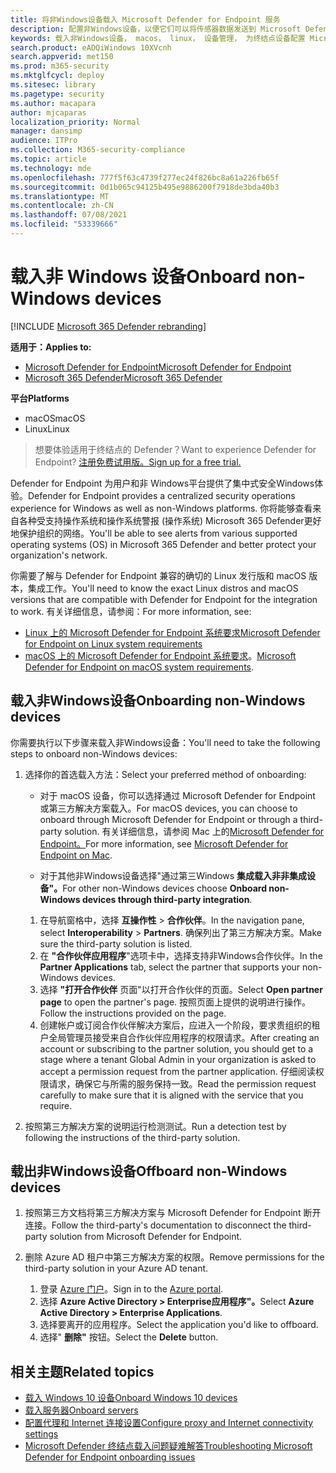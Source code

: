```yaml
---
title: 将非Windows设备载入 Microsoft Defender for Endpoint 服务
description: 配置非Windows设备，以便它们可以将传感器数据发送到 Microsoft Defender for Endpoint 服务。
keywords: 载入非Windows设备， macos， linux， 设备管理， 为终结点设备配置 Microsoft Defender
search.product: eADQiWindows 10XVcnh
search.appverid: met150
ms.prod: m365-security
ms.mktglfcycl: deploy
ms.sitesec: library
ms.pagetype: security
ms.author: macapara
author: mjcaparas
localization_priority: Normal
manager: dansimp
audience: ITPro
ms.collection: M365-security-compliance
ms.topic: article
ms.technology: mde
ms.openlocfilehash: 777f5f63c4739f277ec24f826bc8a61a226fb65f
ms.sourcegitcommit: 0d1b065c94125b495e9886200f7918de3bda40b3
ms.translationtype: MT
ms.contentlocale: zh-CN
ms.lasthandoff: 07/08/2021
ms.locfileid: "53339666"
---
```

# <a name="onboard-non-windows-devices"></a><span data-ttu-id="cf426-104">载入非 Windows 设备</span><span class="sxs-lookup"><span data-stu-id="cf426-104">Onboard non-Windows devices</span></span>

[!INCLUDE [Microsoft 365 Defender rebranding](../../includes/microsoft-defender.md)]


<span data-ttu-id="cf426-105">**适用于：**</span><span class="sxs-lookup"><span data-stu-id="cf426-105">**Applies to:**</span></span>
- [<span data-ttu-id="cf426-106">Microsoft Defender for Endpoint</span><span class="sxs-lookup"><span data-stu-id="cf426-106">Microsoft Defender for Endpoint</span></span>](https://go.microsoft.com/fwlink/p/?linkid=2154037)
- [<span data-ttu-id="cf426-107">Microsoft 365 Defender</span><span class="sxs-lookup"><span data-stu-id="cf426-107">Microsoft 365 Defender</span></span>](https://go.microsoft.com/fwlink/?linkid=2118804)

<span data-ttu-id="cf426-108">**平台**</span><span class="sxs-lookup"><span data-stu-id="cf426-108">**Platforms**</span></span>
- <span data-ttu-id="cf426-109">macOS</span><span class="sxs-lookup"><span data-stu-id="cf426-109">macOS</span></span>
- <span data-ttu-id="cf426-110">Linux</span><span class="sxs-lookup"><span data-stu-id="cf426-110">Linux</span></span>

><span data-ttu-id="cf426-111">想要体验适用于终结点的 Defender？</span><span class="sxs-lookup"><span data-stu-id="cf426-111">Want to experience Defender for Endpoint?</span></span> [<span data-ttu-id="cf426-112">注册免费试用版。</span><span class="sxs-lookup"><span data-stu-id="cf426-112">Sign up for a free trial.</span></span>](https://www.microsoft.com/microsoft-365/windows/microsoft-defender-atp?ocid=docs-wdatp-nonwindows-abovefoldlink) 

<span data-ttu-id="cf426-113">Defender for Endpoint 为用户和非 Windows平台提供了集中式安全Windows体验。</span><span class="sxs-lookup"><span data-stu-id="cf426-113">Defender for Endpoint provides a centralized security operations experience for Windows as well as non-Windows platforms.</span></span> <span data-ttu-id="cf426-114">你将能够查看来自各种受支持操作系统和操作系统警报 (操作系统) Microsoft 365 Defender更好地保护组织的网络。</span><span class="sxs-lookup"><span data-stu-id="cf426-114">You'll be able to see alerts from various supported operating systems (OS) in Microsoft 365 Defender and better protect your organization's network.</span></span> 

<span data-ttu-id="cf426-115">你需要了解与 Defender for Endpoint 兼容的确切的 Linux 发行版和 macOS 版本，集成工作。</span><span class="sxs-lookup"><span data-stu-id="cf426-115">You'll need to know the exact Linux distros and macOS versions that are compatible with Defender for Endpoint for the integration to work.</span></span> <span data-ttu-id="cf426-116">有关详细信息，请参阅：</span><span class="sxs-lookup"><span data-stu-id="cf426-116">For more information, see:</span></span>
- [<span data-ttu-id="cf426-117">Linux 上的 Microsoft Defender for Endpoint 系统要求</span><span class="sxs-lookup"><span data-stu-id="cf426-117">Microsoft Defender for Endpoint on Linux system requirements</span></span>](microsoft-defender-endpoint-linux.md#system-requirements)  
- <span data-ttu-id="cf426-118">[macOS 上的 Microsoft Defender for Endpoint 系统要求](microsoft-defender-endpoint-mac.md#system-requirements)。</span><span class="sxs-lookup"><span data-stu-id="cf426-118">[Microsoft Defender for Endpoint on macOS system requirements](microsoft-defender-endpoint-mac.md#system-requirements).</span></span>

## <a name="onboarding-non-windows-devices"></a><span data-ttu-id="cf426-119">载入非Windows设备</span><span class="sxs-lookup"><span data-stu-id="cf426-119">Onboarding non-Windows devices</span></span>
<span data-ttu-id="cf426-120">你需要执行以下步骤来载入非Windows设备：</span><span class="sxs-lookup"><span data-stu-id="cf426-120">You'll need to take the following steps to onboard non-Windows devices:</span></span>
1. <span data-ttu-id="cf426-121">选择你的首选载入方法：</span><span class="sxs-lookup"><span data-stu-id="cf426-121">Select your preferred method of onboarding:</span></span>

   - <span data-ttu-id="cf426-122">对于 macOS 设备，你可以选择通过 Microsoft Defender for Endpoint 或第三方解决方案载入。</span><span class="sxs-lookup"><span data-stu-id="cf426-122">For macOS devices, you can choose to onboard through Microsoft Defender for Endpoint or through a third-party solution.</span></span> <span data-ttu-id="cf426-123">有关详细信息，请参阅 Mac 上的[Microsoft Defender for Endpoint。](/microsoft-365/security/defender-endpoint/microsoft-defender-endpoint-mac)</span><span class="sxs-lookup"><span data-stu-id="cf426-123">For more information, see [Microsoft Defender for Endpoint on Mac](/microsoft-365/security/defender-endpoint/microsoft-defender-endpoint-mac).</span></span>

   - <span data-ttu-id="cf426-124">对于其他非Windows设备选择"通过第三Windows **集成载入非非集成设备"。**</span><span class="sxs-lookup"><span data-stu-id="cf426-124">For other non-Windows devices choose **Onboard non-Windows devices through third-party integration**.</span></span>   
    1. <span data-ttu-id="cf426-125">在导航窗格中，选择 **互操作性**  >  **合作伙伴**。</span><span class="sxs-lookup"><span data-stu-id="cf426-125">In the navigation pane, select **Interoperability** > **Partners**.</span></span> <span data-ttu-id="cf426-126">确保列出了第三方解决方案。</span><span class="sxs-lookup"><span data-stu-id="cf426-126">Make sure the third-party solution is listed.</span></span>
    2. <span data-ttu-id="cf426-127">在 **"合作伙伴应用程序**"选项卡中，选择支持非Windows合作伙伴。</span><span class="sxs-lookup"><span data-stu-id="cf426-127">In the **Partner Applications** tab, select the partner that supports your non-Windows devices.</span></span>
    3. <span data-ttu-id="cf426-128">选择 **"打开合作伙伴** 页面"以打开合作伙伴的页面。</span><span class="sxs-lookup"><span data-stu-id="cf426-128">Select **Open partner page** to open the partner's page.</span></span> <span data-ttu-id="cf426-129">按照页面上提供的说明进行操作。</span><span class="sxs-lookup"><span data-stu-id="cf426-129">Follow the instructions provided on the page.</span></span>
    4. <span data-ttu-id="cf426-130">创建帐户或订阅合作伙伴解决方案后，应进入一个阶段，要求贵组织的租户全局管理员接受来自合作伙伴应用程序的权限请求。</span><span class="sxs-lookup"><span data-stu-id="cf426-130">After creating an account or subscribing to the partner solution, you should get to a stage where a tenant Global Admin in your organization is asked to accept a permission request from the partner application.</span></span> <span data-ttu-id="cf426-131">仔细阅读权限请求，确保它与所需的服务保持一致。</span><span class="sxs-lookup"><span data-stu-id="cf426-131">Read the permission request carefully to make sure that it is aligned with the service that you require.</span></span> 

        
2. <span data-ttu-id="cf426-132">按照第三方解决方案的说明运行检测测试。</span><span class="sxs-lookup"><span data-stu-id="cf426-132">Run a detection test by following the instructions of the third-party solution.</span></span>

## <a name="offboard-non-windows-devices"></a><span data-ttu-id="cf426-133">载出非Windows设备</span><span class="sxs-lookup"><span data-stu-id="cf426-133">Offboard non-Windows devices</span></span>

1. <span data-ttu-id="cf426-134">按照第三方文档将第三方解决方案与 Microsoft Defender for Endpoint 断开连接。</span><span class="sxs-lookup"><span data-stu-id="cf426-134">Follow the third-party's documentation to disconnect the third-party solution from Microsoft Defender for Endpoint.</span></span>

2. <span data-ttu-id="cf426-135">删除 Azure AD 租户中第三方解决方案的权限。</span><span class="sxs-lookup"><span data-stu-id="cf426-135">Remove permissions for the third-party solution in your Azure AD tenant.</span></span>
   1. <span data-ttu-id="cf426-136">登录 [Azure 门户](https://portal.azure.com)。</span><span class="sxs-lookup"><span data-stu-id="cf426-136">Sign in to the [Azure portal](https://portal.azure.com).</span></span>
   2. <span data-ttu-id="cf426-137">选择 **Azure Active Directory > Enterprise应用程序"。**</span><span class="sxs-lookup"><span data-stu-id="cf426-137">Select **Azure Active Directory > Enterprise Applications**.</span></span>
   3. <span data-ttu-id="cf426-138">选择要离开的应用程序。</span><span class="sxs-lookup"><span data-stu-id="cf426-138">Select the application you'd like to offboard.</span></span>
   4. <span data-ttu-id="cf426-139">选择" **删除"** 按钮。</span><span class="sxs-lookup"><span data-stu-id="cf426-139">Select the **Delete** button.</span></span>


## <a name="related-topics"></a><span data-ttu-id="cf426-140">相关主题</span><span class="sxs-lookup"><span data-stu-id="cf426-140">Related topics</span></span>
- [<span data-ttu-id="cf426-141">载入 Windows 10 设备</span><span class="sxs-lookup"><span data-stu-id="cf426-141">Onboard Windows 10 devices</span></span>](configure-endpoints.md)
- [<span data-ttu-id="cf426-142">载入服务器</span><span class="sxs-lookup"><span data-stu-id="cf426-142">Onboard servers</span></span>](configure-server-endpoints.md)
- [<span data-ttu-id="cf426-143">配置代理和 Internet 连接设置</span><span class="sxs-lookup"><span data-stu-id="cf426-143">Configure proxy and Internet connectivity settings</span></span>](configure-proxy-internet.md)
- [<span data-ttu-id="cf426-144">Microsoft Defender 终结点载入问题疑难解答</span><span class="sxs-lookup"><span data-stu-id="cf426-144">Troubleshooting Microsoft Defender for Endpoint onboarding issues</span></span>](troubleshoot-onboarding.md)
